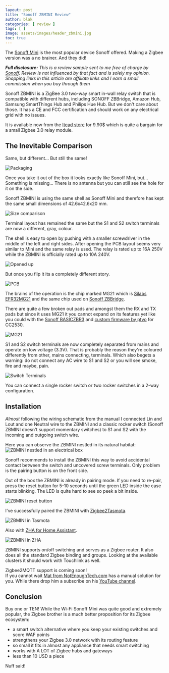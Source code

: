 ```yaml
---
layout: post
title: "Sonoff ZBMINI Review"
author: blak
categories: [ review ]
tags: [ ]
image: assets/images/header_zbmini.jpg
toc: true
---
```


The [Sonoff Mini](https://templates.blakadder.com/sonoff_mini.html) is the most popular device Sonoff offered. Making a Zigbee version was a no brainer. And they did!

_**Full disclosure:** This is a review sample sent to me free of charge by [Sonoff](https://www.anrdoezrs.net/links/100155210/type/dlg/https://www.itead.cc/). Review is not influenced by that fact and is solely my opinion. Shopping links in this article are affiliate links and I earn a small commission when you buy through them_

Sonoff ZBMINI is a ZigBee 3.0 two-way smart in-wall relay switch that is compatible with different hubs, including SONOFF ZBBridge, Amazon Hub, Samsung SmartThings Hub and Philips Hue Hub. But we don't care about those. It has a CE and FCC certification and should work on any electrical grid with no issues.

It is available now from the [Itead store](https://www.anrdoezrs.net/links/100155213/type/dlg/https://www.itead.cc/sonoff-zbmini-zigbee-smart-switch.html) for 9.90$ which is quite a bargain for a small Zigbee 3.0 relay module.

## The Inevitable Comparison

Same, but different... But still the same! 

![Packaging](/assets/images/zbmini/comparison1.jpg)

Once you take it out of the box it looks exactly like Sonoff Mini, but... Something is missing... There is no antenna but you can still see the hole for it on the side.

Sonoff ZBMINI is using the same shell as Sonoff Mini and therefore has kept the same small dimensions of 42.6x42.6x20 mm.  

![Size comparison](/assets/images/zbmini/comparison2.jpg)

Terminal layout has remained the same but the S1 and S2 switch terminals are now a different, gray, colour. 

The shell is easy to open by pushing with a smaller screwdriver in the middle of the left and right sides. After opening the PCB layout seems very similar to Mini and the same relay is used. The relay is rated up to 16A 250V while the ZBMINI is officially rated up to 10A 240V.

![Opened up](/assets/images/zbmini/comparison3.jpg)

But once you flip it its a completely different story.

![PCB](/assets/images/zbmini/pcbback.jpg)

The brains of the operation is the chip marked MG21 which is [Silabs EFR32MG21](https://www.silabs.com/wireless/zigbee/efr32mg21-series-2-modules) and the same chip used on [Sonoff ZBBridge](https://zigbee.blakadder.com/Sonoff_ZBBridge.html). 

There are quite a few broken out pads and amongst them the RX and TX pads but since it uses MG21 it  you cannot expand on its features yet like you could with the [Sonoff BASICZBR3](https://zigbee.blakadder.com/Sonoff_BASICZBR3.html) and [custom firmware by ptvo](https://ptvo.info/sonoff-basic-zbr3-with-the-configurable-firmware-283/) for CC2530.

![MG21](/assets/images/zbmini/MG21.jpg)

S1 and S2 switch terminals are now completely separated from mains and operate on low voltage (3.3V). That is probably the reason they're coloured differently from other, mains connecting, terminals. Which also begets a warning: do not connect any AC wire to S1 and S2 or you will see smoke, fire and maybe, pain.

![Switch Terminals](/assets/images/zbmini/switch_terminals.jpg)

You can connect a single rocker switch or two rocker switches in a 2-way configuration.

## Installation

_Almost_ following the wiring schematic from the manual I connected Lin and Lout and one Neutral wire to the ZBMINI and a classic rocker switch (Sonoff ZBMINI doesn't support momentary switches) to S1 and S2 with the incoming and outgoing switch wire.

Here you can observe the ZBMINI nestled in its natural habitat:
![ZBMINI nestled in an electrical box](/assets/images/zbmini/nestled.jpg)

Sonoff recommends to install the ZBMINI this way to avoid accidental contact between the switch and uncovered screw terminals. Only problem is the pairing button is on the front side.

Out of the box the ZBMINI is already in pairing mode. If you need to re-pair, press the reset button for 5-10 seconds until the green LED inside the case starts blinking. The LED is quite hard to see so peek a bit inside.

![ZBMINI reset button](/assets/images/zbmini/nestled2.jpg)

I've successfully paired the ZBMINI with [Zigbee2Tasmota](https://tasmota.github.io/docs/Zigbee/#usage).

![ZBMINI in Tasmota](/assets/images/zbmini/z2t.jpg)

Also with [ZHA for Home Assistant](https://www.home-assistant.io/integrations/zha/). 

![ZBMINI in ZHA](/assets/images/zbmini/zha.jpg)

ZBMINI supports on/off switching and serves as a Zigbee router. It also does all the standard Zigbee binding and groups. Looking at the available clusters it should work with Touchlink as well. 

Zigbee2MQTT support is coming soon!    
If you cannot wait [Mat from NotEnoughTech.com](https://notenoughtech.com/home-automation/sonoff-zb-mini-and-zigbee2mqtt/) has a manual solution for you. While there drop him a subscribe on his [YouTube channel](https://www.youtube.com/channel/UC7V__uBIaZotHn_smHJShGQ).

## Conclusion

Buy one or TEN! While the Wi-Fi Sonoff Mini was quite good and extremely popular, the Zigbee brother is a much better proposition for its Zigbee ecosystem:

- a smart switch alternative where you keep your existing switches and score WAF points 
- strengthens your Zigbee 3.0 network with its routing feature
- so small it fits in almost any appliance that needs smart switching
- works with A LOT of Zigbee hubs and gateways
- less than 10 USD a piece 

Nuff said!
